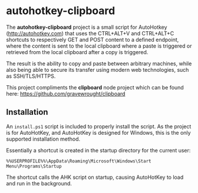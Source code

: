 # autohotkey-clipboard

The **autohotkey-clipboard** project is a small script for AutoHotkey (http://autohotkey.com) that
uses the CTRL+ALT+V and CTRL+ALT+C shortcuts to respectively GET and POST content to a defined endpoint,
where the content is sent to the local clipboard where a paste is triggered or retrieved from the local
clipboard after a copy is triggered.

The result is the ability to copy and paste between arbitrary machines, while also being able to secure its
transfer using modern web technologies, such as SSH/TLS/HTTPS.

This project compliments the **clipboard** node project which can be found here: https://github.com/gravewrought/clipboard

## Installation

An `install.ps1` script is included to properly install the script.  As the project is for AutoHotKey, and
AutoHotKey is designed for Windows, this is the only supported installation method.

Essentially a shortcut is created in the startup directory for the current user:

`%%USERPROFILE%%\AppData\Roaming\Microsoft\Windows\Start Menu\Programs\Startup`

The shortcut calls the AHK script on startup, causing AutoHotKey to load and run in the background.
